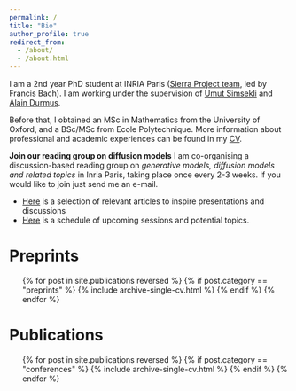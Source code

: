 ```yaml
---
permalink: /
title: "Bio"
author_profile: true
redirect_from: 
  - /about/
  - /about.html
---
```


I am a 2nd year PhD student at INRIA Paris ([Sierra Project team](https://sierra-mlopt.github.io), led by Francis Bach). I am working under the supervision of [Umut Simsekli](https://www.di.ens.fr/umut.simsekli/) and [Alain Durmus](https://alain.perso.math.cnrs.fr). 

Before that, I obtained an MSc in Mathematics from the University of Oxford, and a BSc/MSc from Ecole Polytechnique. More information about professional and academic experiences can be found in my [CV](/files/dario_resume.pdf).

**Join our reading group on diffusion models** I am co-organising a discussion-based reading group on *generative models, diffusion models and related topics* in Inria Paris, taking place once every 2-3 weeks. If you would like to join just send me an e-mail. 
- [Here](https://docs.google.com/document/d/1XxFj70hNiBjkjQEWdlCd2U499FIhGfAiaW9Ud5xz_tE/edit?usp=sharing) is a selection of relevant articles to inspire presentations and discussions
- [Here](https://docs.google.com/document/d/1sjmmSj1XZW126yRTvy56WnQnU8vZqqdKuOVbKOXXjXw/edit?usp=sharing) is a schedule of upcoming sessions and potential topics.


# Preprints

<ul>{% for post in site.publications reversed %}
  {% if post.category == "preprints" %}
    {% include archive-single-cv.html %}
  {% endif %}
{% endfor %}</ul>

# Publications
<ul>{% for post in site.publications reversed %}
  {% if post.category == "conferences" %}
    {% include archive-single-cv.html %}
  {% endif %}
{% endfor %}</ul>